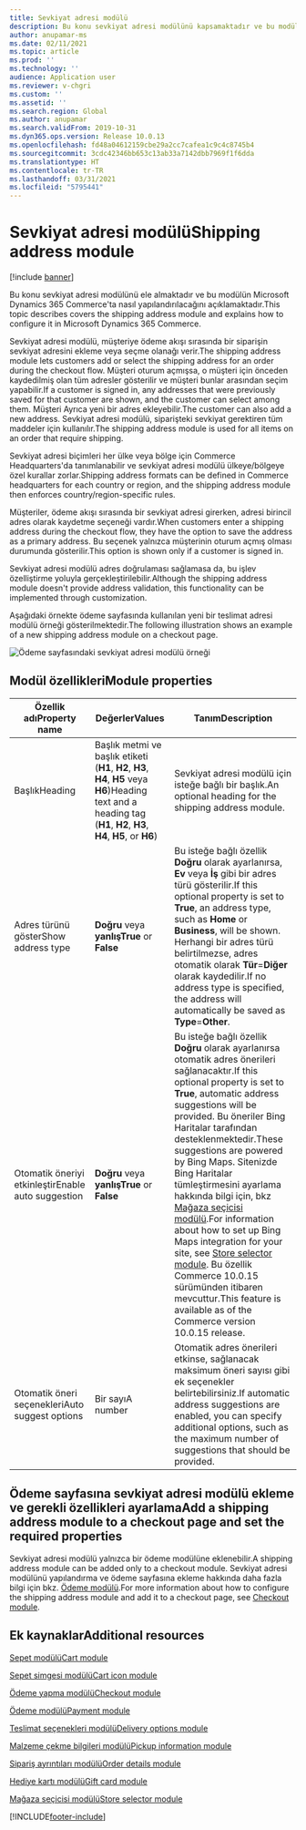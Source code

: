 ```yaml
---
title: Sevkiyat adresi modülü
description: Bu konu sevkiyat adresi modülünü kapsamaktadır ve bu modülün Microsoft Dynamics 365 Commerce'ta nasıl yapılandırılacağını açıklamaktadır.
author: anupamar-ms
ms.date: 02/11/2021
ms.topic: article
ms.prod: ''
ms.technology: ''
audience: Application user
ms.reviewer: v-chgri
ms.custom: ''
ms.assetid: ''
ms.search.region: Global
ms.author: anupamar
ms.search.validFrom: 2019-10-31
ms.dyn365.ops.version: Release 10.0.13
ms.openlocfilehash: fd48a04612159cbe29a2cc7cafea1c9c4c8745b4
ms.sourcegitcommit: 3cdc42346bb653c13ab33a7142dbb7969f1f6dda
ms.translationtype: HT
ms.contentlocale: tr-TR
ms.lasthandoff: 03/31/2021
ms.locfileid: "5795441"
---
```

# <a name="shipping-address-module"></a><span data-ttu-id="d63e2-103">Sevkiyat adresi modülü</span><span class="sxs-lookup"><span data-stu-id="d63e2-103">Shipping address module</span></span>

[!include [banner](includes/banner.md)]

<span data-ttu-id="d63e2-104">Bu konu sevkiyat adresi modülünü ele almaktadır ve bu modülün Microsoft Dynamics 365 Commerce'ta nasıl yapılandırılacağını açıklamaktadır.</span><span class="sxs-lookup"><span data-stu-id="d63e2-104">This topic describes covers the shipping address module and explains how to configure it in Microsoft Dynamics 365 Commerce.</span></span>

<span data-ttu-id="d63e2-105">Sevkiyat adresi modülü, müşteriye ödeme akışı sırasında bir siparişin sevkiyat adresini ekleme veya seçme olanağı verir.</span><span class="sxs-lookup"><span data-stu-id="d63e2-105">The shipping address module lets customers add or select the shipping address for an order during the checkout flow.</span></span> <span data-ttu-id="d63e2-106">Müşteri oturum açmışsa, o müşteri için önceden kaydedilmiş olan tüm adresler gösterilir ve müşteri bunlar arasından seçim yapabilir.</span><span class="sxs-lookup"><span data-stu-id="d63e2-106">If a customer is signed in, any addresses that were previously saved for that customer are shown, and the customer can select among them.</span></span> <span data-ttu-id="d63e2-107">Müşteri Ayrıca yeni bir adres ekleyebilir.</span><span class="sxs-lookup"><span data-stu-id="d63e2-107">The customer can also add a new address.</span></span> <span data-ttu-id="d63e2-108">Sevkiyat adresi modülü, siparişteki sevkiyat gerektiren tüm maddeler için kullanılır.</span><span class="sxs-lookup"><span data-stu-id="d63e2-108">The shipping address module is used for all items on an order that require shipping.</span></span>

<span data-ttu-id="d63e2-109">Sevkiyat adresi biçimleri her ülke veya bölge için Commerce Headquarters'da tanımlanabilir ve sevkiyat adresi modülü ülkeye/bölgeye özel kurallar zorlar.</span><span class="sxs-lookup"><span data-stu-id="d63e2-109">Shipping address formats can be defined in Commerce headquarters for each country or region, and the shipping address module then enforces country/region-specific rules.</span></span>

<span data-ttu-id="d63e2-110">Müşteriler, ödeme akışı sırasında bir sevkiyat adresi girerken, adresi birincil adres olarak kaydetme seçeneği vardır.</span><span class="sxs-lookup"><span data-stu-id="d63e2-110">When customers enter a shipping address during the checkout flow, they have the option to save the address as a primary address.</span></span> <span data-ttu-id="d63e2-111">Bu seçenek yalnızca müşterinin oturum açmış olması durumunda gösterilir.</span><span class="sxs-lookup"><span data-stu-id="d63e2-111">This option is shown only if a customer is signed in.</span></span>

<span data-ttu-id="d63e2-112">Sevkiyat adresi modülü adres doğrulaması sağlamasa da, bu işlev özelliştirme yoluyla gerçekleştirilebilir.</span><span class="sxs-lookup"><span data-stu-id="d63e2-112">Although the shipping address module doesn't provide address validation, this functionality can be implemented through customization.</span></span>

<span data-ttu-id="d63e2-113">Aşağıdaki örnekte ödeme sayfasında kullanılan yeni bir teslimat adresi modülü örneği gösterilmektedir.</span><span class="sxs-lookup"><span data-stu-id="d63e2-113">The following illustration shows an example of a new shipping address module on a checkout page.</span></span>

![Ödeme sayfasındaki sevkiyat adresi modülü örneği](./media/ecommerce-shippingaddress.PNG)

## <a name="module-properties"></a><span data-ttu-id="d63e2-115">Modül özellikleri</span><span class="sxs-lookup"><span data-stu-id="d63e2-115">Module properties</span></span>

| <span data-ttu-id="d63e2-116">Özellik adı</span><span class="sxs-lookup"><span data-stu-id="d63e2-116">Property name</span></span> | <span data-ttu-id="d63e2-117">Değerler</span><span class="sxs-lookup"><span data-stu-id="d63e2-117">Values</span></span> | <span data-ttu-id="d63e2-118">Tanım</span><span class="sxs-lookup"><span data-stu-id="d63e2-118">Description</span></span> |
|---------------|--------|-------------|
| <span data-ttu-id="d63e2-119">Başlık</span><span class="sxs-lookup"><span data-stu-id="d63e2-119">Heading</span></span> | <span data-ttu-id="d63e2-120">Başlık metmi ve başlık etiketi (**H1**, **H2**, **H3**, **H4**, **H5** veya **H6**)</span><span class="sxs-lookup"><span data-stu-id="d63e2-120">Heading text and a heading tag (**H1**, **H2**, **H3**, **H4**, **H5**, or **H6**)</span></span> | <span data-ttu-id="d63e2-121">Sevkiyat adresi modülü için isteğe bağlı bir başlık.</span><span class="sxs-lookup"><span data-stu-id="d63e2-121">An optional heading for the shipping address module.</span></span> |
| <span data-ttu-id="d63e2-122">Adres türünü göster</span><span class="sxs-lookup"><span data-stu-id="d63e2-122">Show address type</span></span> | <span data-ttu-id="d63e2-123">**Doğru** veya **yanlış**</span><span class="sxs-lookup"><span data-stu-id="d63e2-123">**True** or **False**</span></span> | <span data-ttu-id="d63e2-124">Bu isteğe bağlı özellik **Doğru** olarak ayarlanırsa, **Ev** veya **İş** gibi bir adres türü gösterilir.</span><span class="sxs-lookup"><span data-stu-id="d63e2-124">If this optional property is set to **True**, an address type, such as **Home** or **Business**, will be shown.</span></span> <span data-ttu-id="d63e2-125">Herhangi bir adres türü belirtilmezse, adres otomatik olarak **Tür**=**Diğer** olarak kaydedilir.</span><span class="sxs-lookup"><span data-stu-id="d63e2-125">If no address type is specified, the address will automatically be saved as **Type**=**Other**.</span></span> |
| <span data-ttu-id="d63e2-126">Otomatik öneriyi etkinleştir</span><span class="sxs-lookup"><span data-stu-id="d63e2-126">Enable auto suggestion</span></span>| <span data-ttu-id="d63e2-127">**Doğru** veya **yanlış**</span><span class="sxs-lookup"><span data-stu-id="d63e2-127">**True** or **False**</span></span> | <span data-ttu-id="d63e2-128">Bu isteğe bağlı özellik **Doğru** olarak ayarlanırsa otomatik adres önerileri sağlanacaktır.</span><span class="sxs-lookup"><span data-stu-id="d63e2-128">If this optional property is set to **True**, automatic address suggestions will be provided.</span></span> <span data-ttu-id="d63e2-129">Bu öneriler Bing Haritalar tarafından desteklenmektedir.</span><span class="sxs-lookup"><span data-stu-id="d63e2-129">These suggestions are powered by Bing Maps.</span></span> <span data-ttu-id="d63e2-130">Sitenizde Bing Haritalar tümleştirmesini ayarlama hakkında bilgi için, bkz [Mağaza seçicisi modülü](store-selector.md).</span><span class="sxs-lookup"><span data-stu-id="d63e2-130">For information about how to set up Bing Maps integration for your site, see [Store selector module](store-selector.md).</span></span> <span data-ttu-id="d63e2-131">Bu özellik Commerce 10.0.15 sürümünden itibaren mevcuttur.</span><span class="sxs-lookup"><span data-stu-id="d63e2-131">This feature is available as of the Commerce version 10.0.15 release.</span></span>|
|<span data-ttu-id="d63e2-132">Otomatik öneri seçenekleri</span><span class="sxs-lookup"><span data-stu-id="d63e2-132">Auto suggest options</span></span>| <span data-ttu-id="d63e2-133">Bir sayı</span><span class="sxs-lookup"><span data-stu-id="d63e2-133">A number</span></span>| <span data-ttu-id="d63e2-134">Otomatik adres önerileri etkinse, sağlanacak maksimum öneri sayısı gibi ek seçenekler belirtebilirsiniz.</span><span class="sxs-lookup"><span data-stu-id="d63e2-134">If automatic address suggestions are enabled, you can specify additional options, such as the maximum number of suggestions that should be provided.</span></span>|

## <a name="add-a-shipping-address-module-to-a-checkout-page-and-set-the-required-properties"></a><span data-ttu-id="d63e2-135">Ödeme sayfasına sevkiyat adresi modülü ekleme ve gerekli özellikleri ayarlama</span><span class="sxs-lookup"><span data-stu-id="d63e2-135">Add a shipping address module to a checkout page and set the required properties</span></span>

<span data-ttu-id="d63e2-136">Sevkiyat adresi modülü yalnızca bir ödeme modülüne eklenebilir.</span><span class="sxs-lookup"><span data-stu-id="d63e2-136">A shipping address module can be added only to a checkout module.</span></span> <span data-ttu-id="d63e2-137">Sevkiyat adresi modülünü yapılandırma ve ödeme sayfasına ekleme hakkında daha fazla bilgi için bkz. [Ödeme modülü](add-checkout-module.md).</span><span class="sxs-lookup"><span data-stu-id="d63e2-137">For more information about how to configure the shipping address module and add it to a checkout page, see [Checkout module](add-checkout-module.md).</span></span>

## <a name="additional-resources"></a><span data-ttu-id="d63e2-138">Ek kaynaklar</span><span class="sxs-lookup"><span data-stu-id="d63e2-138">Additional resources</span></span>

[<span data-ttu-id="d63e2-139">Sepet modülü</span><span class="sxs-lookup"><span data-stu-id="d63e2-139">Cart module</span></span>](add-cart-module.md)

[<span data-ttu-id="d63e2-140">Sepet simgesi modülü</span><span class="sxs-lookup"><span data-stu-id="d63e2-140">Cart icon module</span></span>](cart-icon-module.md)

[<span data-ttu-id="d63e2-141">Ödeme yapma modülü</span><span class="sxs-lookup"><span data-stu-id="d63e2-141">Checkout module</span></span>](add-checkout-module.md)

[<span data-ttu-id="d63e2-142">Ödeme modülü</span><span class="sxs-lookup"><span data-stu-id="d63e2-142">Payment module</span></span>](payment-module.md)

[<span data-ttu-id="d63e2-143">Teslimat seçenekleri modülü</span><span class="sxs-lookup"><span data-stu-id="d63e2-143">Delivery options module</span></span>](delivery-options-module.md)

[<span data-ttu-id="d63e2-144">Malzeme çekme bilgileri modülü</span><span class="sxs-lookup"><span data-stu-id="d63e2-144">Pickup information module</span></span>](pickup-info-module.md)

[<span data-ttu-id="d63e2-145">Sipariş ayrıntıları modülü</span><span class="sxs-lookup"><span data-stu-id="d63e2-145">Order details module</span></span>](order-confirmation-module.md)

[<span data-ttu-id="d63e2-146">Hediye kartı modülü</span><span class="sxs-lookup"><span data-stu-id="d63e2-146">Gift card module</span></span>](add-giftcard.md)

[<span data-ttu-id="d63e2-147">Mağaza seçicisi modülü</span><span class="sxs-lookup"><span data-stu-id="d63e2-147">Store selector module</span></span>](store-selector.md)


[!INCLUDE[footer-include](../includes/footer-banner.md)]